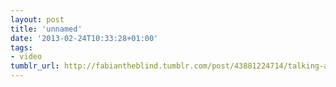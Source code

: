 ```yaml
---
layout: post
title: 'unnamed'
date: '2013-02-24T10:33:28+01:00'
tags:
- video
tumblr_url: http://fabiantheblind.tumblr.com/post/43881224714/talking-animals-saz-michael-is-doing-the-lego
---
```

